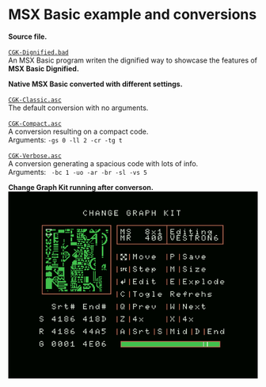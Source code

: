 
# MSX Basic example and conversions  

**Source file.**  

[`CGK-Dignified.bad`](https://github.com/farique1/msx-basic-dignified/blob/master/Examples/CGK-Dignified.bad)  
An MSX Basic program writen the dignified way to showcase the features of **MSX Basic Dignified.**  


**Native MSX Basic converted with different settings.**  

[`CGK-Classic.asc`](https://github.com/farique1/msx-basic-dignified/blob/master/Examples/CGK-Classic.asc)  
The default conversion with no arguments.  

[`CGK-Compact.asc`](https://github.com/farique1/msx-basic-dignified/blob/master/Examples/CGK-Compact.asc)  
A conversion resulting on a compact code.  
Arguments: `-gs 0 -ll 2 -cr -tg t`  

[`CGK-Verbose.asc`](https://github.com/farique1/msx-basic-dignified/blob/master/Examples/CGK-Verbose.asc)  
A conversion generating a spacious code with lots of info.  
Arguments: ` -bc 1 -uo -ar -br -sl -vs 5`  


**Change Graph Kit running after converson.**  
![# change-graph-kit](https://github.com/farique1/msx-basic-dignified/blob/master/Images/change-graph-kit.png)  